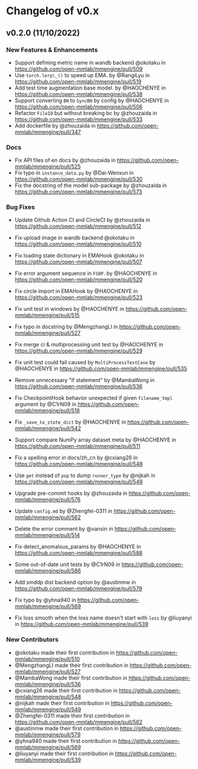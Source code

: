 # Changelog of v0.x

## v0.2.0 (11/10/2022)

### New Features & Enhancements

- Support defining metric name in wandb backend @okotaku in https://github.com/open-mmlab/mmengine/pull/509
- Use `torch.lerp\_()` to speed up EMA. by @RangiLyu in https://github.com/open-mmlab/mmengine/pull/519
- Add test time augmentation base model. by @HAOCHENYE in https://github.com/open-mmlab/mmengine/pull/538
- Support converting `BN` to `SyncBN` by config by @HAOCHENYE in https://github.com/open-mmlab/mmengine/pull/506
- Refactor `FileIO` but without breaking bc by @zhouzaida in https://github.com/open-mmlab/mmengine/pull/533
- Add dockerfile by @zhouzaida in https://github.com/open-mmlab/mmengine/pull/347

### Docs

- Fix API files of en docs by @zhouzaida in https://github.com/open-mmlab/mmengine/pull/525
- Fix typo in `instance_data.py` by @Dai-Wenxun in https://github.com/open-mmlab/mmengine/pull/530
- Fix the docstring of the model sub-package by @zhouzaida in https://github.com/open-mmlab/mmengine/pull/573

### Bug Fixes

- Update Github Action CI and CircleCI by @zhouzaida in https://github.com/open-mmlab/mmengine/pull/512

- Fix upload image in wandb backend @okotaku in https://github.com/open-mmlab/mmengine/pull/510

- Fix loading state dictionary in EMAHook @okotaku in https://github.com/open-mmlab/mmengine/pull/507

- Fix error argument sequence in `FSDP`. by @HAOCHENYE in https://github.com/open-mmlab/mmengine/pull/520

- Fix circle import in EMAHook by @HAOCHENYE in https://github.com/open-mmlab/mmengine/pull/523

- Fix unit test in windows by @HAOCHENYE in https://github.com/open-mmlab/mmengine/pull/515

- Fix typo in docstring by @MengzhangLI in https://github.com/open-mmlab/mmengine/pull/527

- Fix merge ci & multiprocessing unit test by @HAOCHENYE in https://github.com/open-mmlab/mmengine/pull/529

- Fix unit test could fail caused by `MultiProcessTestCase`  by @HAOCHENYE in https://github.com/open-mmlab/mmengine/pull/535

- Remove unnecessary "if statement" by @MambaWong in https://github.com/open-mmlab/mmengine/pull/536

- Fix CheckpointHook behavior unexpected if given `filename_tmpl` argument by @C1rN09 in https://github.com/open-mmlab/mmengine/pull/518

- Fix `_save_to_state_dict` by @HAOCHENYE in https://github.com/open-mmlab/mmengine/pull/542

- Support compare NumPy array dataset meta by @HAOCHENYE in https://github.com/open-mmlab/mmengine/pull/511

- Fix a spelling error in docs/zh_cn by @cxiang26 in https://github.com/open-mmlab/mmengine/pull/548

- Use `get` instead of `pop` to dump `runner_type` by @nijkah in https://github.com/open-mmlab/mmengine/pull/549

- Upgrade pre-commit hooks by @zhouzaida in https://github.com/open-mmlab/mmengine/pull/576

- Update `config.md` by @Zhengfei-0311 in https://github.com/open-mmlab/mmengine/pull/562

- Delete the error comment by @vansin in https://github.com/open-mmlab/mmengine/pull/514

- Fix detect_anomalous_params by @HAOCHENYE in https://github.com/open-mmlab/mmengine/pull/588

- Some out-of-date unit tests by @C1rN09 in https://github.com/open-mmlab/mmengine/pull/586

- Add smddp dist backend option by @austinmw in https://github.com/open-mmlab/mmengine/pull/579

- Fix typo by @yhna940 in https://github.com/open-mmlab/mmengine/pull/569

- Fix loss smooth when the loss name doesn't start with `loss` by @liuyanyi in
  https://github.com/open-mmlab/mmengine/pull/539

### New Contributors

- @okotaku made their first contribution in https://github.com/open-mmlab/mmengine/pull/510
- @MengzhangLI made their first contribution in https://github.com/open-mmlab/mmengine/pull/527
- @MambaWong made their first contribution in https://github.com/open-mmlab/mmengine/pull/536
- @cxiang26 made their first contribution in https://github.com/open-mmlab/mmengine/pull/548
- @nijkah made their first contribution in https://github.com/open-mmlab/mmengine/pull/549
- @Zhengfei-0311 made their first contribution in https://github.com/open-mmlab/mmengine/pull/562
- @austinmw made their first contribution in https://github.com/open-mmlab/mmengine/pull/579
- @yhna940 made their first contribution in https://github.com/open-mmlab/mmengine/pull/569
- @liuyanyi made their first contribution in https://github.com/open-mmlab/mmengine/pull/539
